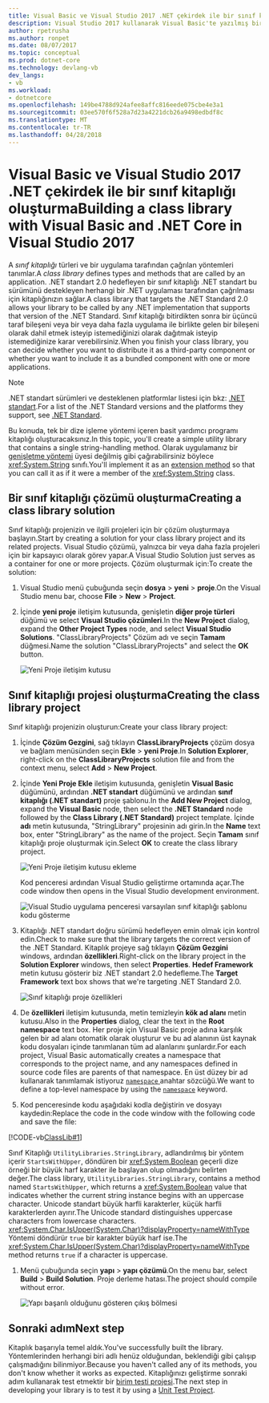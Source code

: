```yaml
---
title: Visual Basic ve Visual Studio 2017 .NET çekirdek ile bir sınıf kitaplığı oluşturma
description: Visual Studio 2017 kullanarak Visual Basic'te yazılmış bir sınıf kitaplığı oluşturmayı öğrenin
author: rpetrusha
ms.author: ronpet
ms.date: 08/07/2017
ms.topic: conceptual
ms.prod: dotnet-core
ms.technology: devlang-vb
dev_langs:
- vb
ms.workload:
- dotnetcore
ms.openlocfilehash: 149be4788d924afee8affc816eede075cbe4e3a1
ms.sourcegitcommit: 03ee570f6f528a7d23a4221dcb26a9498edbdf8c
ms.translationtype: MT
ms.contentlocale: tr-TR
ms.lasthandoff: 04/28/2018
---
```

# <a name="building-a-class-library-with-visual-basic-and-net-core-in-visual-studio-2017"></a><span data-ttu-id="4d4b0-103">Visual Basic ve Visual Studio 2017 .NET çekirdek ile bir sınıf kitaplığı oluşturma</span><span class="sxs-lookup"><span data-stu-id="4d4b0-103">Building a class library with Visual Basic and .NET Core in Visual Studio 2017</span></span>

<span data-ttu-id="4d4b0-104">A *sınıf kitaplığı* türleri ve bir uygulama tarafından çağrılan yöntemleri tanımlar.</span><span class="sxs-lookup"><span data-stu-id="4d4b0-104">A *class library* defines types and methods that are called by an application.</span></span> <span data-ttu-id="4d4b0-105">.NET standart 2.0 hedefleyen bir sınıf kitaplığı .NET standart bu sürümünü destekleyen herhangi bir .NET uygulaması tarafından çağrılması için kitaplığınızın sağlar.</span><span class="sxs-lookup"><span data-stu-id="4d4b0-105">A class library that targets the .NET Standard 2.0 allows your library to be called by any .NET implementation that supports that version of the .NET Standard.</span></span> <span data-ttu-id="4d4b0-106">Sınıf kitaplığı bitirdikten sonra bir üçüncü taraf bileşeni veya bir veya daha fazla uygulama ile birlikte gelen bir bileşeni olarak dahil etmek isteyip istemediğinizi olarak dağıtmak isteyip istemediğinize karar verebilirsiniz.</span><span class="sxs-lookup"><span data-stu-id="4d4b0-106">When you finish your class library, you can decide whether you want to distribute it as a third-party component or whether you want to include it as a bundled component with one or more applications.</span></span>

> [!NOTE]
> <span data-ttu-id="4d4b0-107">.NET standart sürümleri ve desteklenen platformlar listesi için bkz: [.NET standart](../../standard/net-standard.md).</span><span class="sxs-lookup"><span data-stu-id="4d4b0-107">For a list of the .NET Standard versions and the platforms they support, see [.NET Standard](../../standard/net-standard.md).</span></span>

<span data-ttu-id="4d4b0-108">Bu konuda, tek bir dize işleme yöntemi içeren basit yardımcı programı kitaplığı oluşturacaksınız.</span><span class="sxs-lookup"><span data-stu-id="4d4b0-108">In this topic, you'll create a simple utility library that contains a single string-handling method.</span></span> <span data-ttu-id="4d4b0-109">Olarak uygulamanız bir [genişletme yöntemi](../../visual-basic/programming-guide/language-features/procedures/extension-methods.md) üyesi değilmiş gibi çağırabilirsiniz böylece <xref:System.String> sınıfı.</span><span class="sxs-lookup"><span data-stu-id="4d4b0-109">You'll implement it as an [extension method](../../visual-basic/programming-guide/language-features/procedures/extension-methods.md) so that you can call it as if it were a member of the <xref:System.String> class.</span></span>

## <a name="creating-a-class-library-solution"></a><span data-ttu-id="4d4b0-110">Bir sınıf kitaplığı çözümü oluşturma</span><span class="sxs-lookup"><span data-stu-id="4d4b0-110">Creating a class library solution</span></span>

<span data-ttu-id="4d4b0-111">Sınıf kitaplığı projenizin ve ilgili projeleri için bir çözüm oluşturmaya başlayın.</span><span class="sxs-lookup"><span data-stu-id="4d4b0-111">Start by creating a solution for your class library project and its related projects.</span></span> <span data-ttu-id="4d4b0-112">Visual Studio çözümü, yalnızca bir veya daha fazla projeleri için bir kapsayıcı olarak görev yapar.</span><span class="sxs-lookup"><span data-stu-id="4d4b0-112">A Visual Studio Solution just serves as a container for one or more projects.</span></span> <span data-ttu-id="4d4b0-113">Çözüm oluşturmak için:</span><span class="sxs-lookup"><span data-stu-id="4d4b0-113">To create the solution:</span></span>

1. <span data-ttu-id="4d4b0-114">Visual Studio menü çubuğunda seçin **dosya** > **yeni** > **proje**.</span><span class="sxs-lookup"><span data-stu-id="4d4b0-114">On the Visual Studio menu bar, choose **File** > **New** > **Project**.</span></span>

1. <span data-ttu-id="4d4b0-115">İçinde **yeni proje** iletişim kutusunda, genişletin **diğer proje türleri** düğümü ve select **Visual Studio çözümleri**.</span><span class="sxs-lookup"><span data-stu-id="4d4b0-115">In the **New Project** dialog, expand the **Other Project Types** node, and select **Visual Studio Solutions**.</span></span> <span data-ttu-id="4d4b0-116">"ClassLibraryProjects" Çözüm adı ve seçin **Tamam** düğmesi.</span><span class="sxs-lookup"><span data-stu-id="4d4b0-116">Name the solution "ClassLibraryProjects" and select the **OK** button.</span></span>

   ![Yeni Proje iletişim kutusu](./media/library-with-visual-studio/newproject.png)

## <a name="creating-the-class-library-project"></a><span data-ttu-id="4d4b0-118">Sınıf kitaplığı projesi oluşturma</span><span class="sxs-lookup"><span data-stu-id="4d4b0-118">Creating the class library project</span></span>

<span data-ttu-id="4d4b0-119">Sınıf kitaplığı projenizin oluşturun:</span><span class="sxs-lookup"><span data-stu-id="4d4b0-119">Create your class library project:</span></span>

1. <span data-ttu-id="4d4b0-120">İçinde **Çözüm Gezgini**, sağ tıklayın **ClassLibraryProjects** çözüm dosya ve bağlam menüsünden seçin **Ekle** > **yeni Proje**.</span><span class="sxs-lookup"><span data-stu-id="4d4b0-120">In **Solution Explorer**, right-click on the **ClassLibraryProjects** solution file and from the context menu, select **Add** > **New Project**.</span></span>

1. <span data-ttu-id="4d4b0-121">İçinde **Yeni Proje Ekle** iletişim kutusunda, genişletin **Visual Basic** düğümünü, ardından **.NET standart** düğümünü ve ardından **sınıf kitaplığı (.NET standart)**  proje şablonu.</span><span class="sxs-lookup"><span data-stu-id="4d4b0-121">In the **Add New Project** dialog, expand the **Visual Basic** node, then select the **.NET Standard** node followed by the **Class Library (.NET Standard)** project template.</span></span> <span data-ttu-id="4d4b0-122">İçinde **adı** metin kutusunda, "StringLibrary" projesinin adı girin.</span><span class="sxs-lookup"><span data-stu-id="4d4b0-122">In the **Name** text box, enter "StringLibrary" as the name of the project.</span></span> <span data-ttu-id="4d4b0-123">Seçin **Tamam** sınıf kitaplığı proje oluşturmak için.</span><span class="sxs-lookup"><span data-stu-id="4d4b0-123">Select **OK** to create the class library project.</span></span>

   ![Yeni Proje iletişim kutusu ekleme](./media/vb-library-with-visual-studio/libproject.png)

   <span data-ttu-id="4d4b0-125">Kod penceresi ardından Visual Studio geliştirme ortamında açar.</span><span class="sxs-lookup"><span data-stu-id="4d4b0-125">The code window then opens in the Visual Studio development environment.</span></span> 
 
   ![Visual Studio uygulama penceresi varsayılan sınıf kitaplığı şablonu kodu gösterme](./media/vb-library-with-visual-studio/stringlibrary.png)

1. <span data-ttu-id="4d4b0-127">Kitaplığı .NET standart doğru sürümü hedefleyen emin olmak için kontrol edin.</span><span class="sxs-lookup"><span data-stu-id="4d4b0-127">Check to make sure that the library targets the correct version of the .NET Standard.</span></span> <span data-ttu-id="4d4b0-128">Kitaplık projeye sağ tıklayın **Çözüm Gezgini** windows, ardından **özellikleri**.</span><span class="sxs-lookup"><span data-stu-id="4d4b0-128">Right-click on the library project in the **Solution Explorer** windows, then select **Properties**.</span></span> <span data-ttu-id="4d4b0-129">**Hedef Framework** metin kutusu gösterir biz .NET standart 2.0 hedefleme.</span><span class="sxs-lookup"><span data-stu-id="4d4b0-129">The **Target Framework** text box shows that we're targeting .NET Standard 2.0.</span></span>

   ![Sınıf kitaplığı proje özellikleri](./media/library-with-visual-studio/properties.png)

1. <span data-ttu-id="4d4b0-131">De **özellikleri** iletişim kutusunda, metin temizleyin **kök ad alanı** metin kutusu.</span><span class="sxs-lookup"><span data-stu-id="4d4b0-131">Also in the **Properties** dialog, clear the text in the **Root namespace** text box.</span></span> <span data-ttu-id="4d4b0-132">Her proje için Visual Basic proje adına karşılık gelen bir ad alanı otomatik olarak oluşturur ve bu ad alanının üst kaynak kodu dosyaları içinde tanımlanan tüm ad alanlarını şunlardır.</span><span class="sxs-lookup"><span data-stu-id="4d4b0-132">For each project, Visual Basic automatically creates a namespace that corresponds to the project name, and any namespaces defined in source code files are parents of that namespace.</span></span> <span data-ttu-id="4d4b0-133">En üst düzey bir ad kullanarak tanımlamak istiyoruz [ `namespace` ](../../visual-basic/language-reference/statements/namespace-statement.md) anahtar sözcüğü.</span><span class="sxs-lookup"><span data-stu-id="4d4b0-133">We want to define a top-level namespace by using the [`namespace`](../../visual-basic/language-reference/statements/namespace-statement.md) keyword.</span></span>
  
1. <span data-ttu-id="4d4b0-134">Kod penceresinde kodu aşağıdaki kodla değiştirin ve dosyayı kaydedin:</span><span class="sxs-lookup"><span data-stu-id="4d4b0-134">Replace the code in the code window with the following code and save the file:</span></span>

  [!CODE-vb[ClassLib#1](../../../samples/snippets/core/tutorials/vb-library-with-visual-studio/stringlibrary.vb)]

   <span data-ttu-id="4d4b0-135">Sınıf Kitaplığı `UtilityLibraries.StringLibrary`, adlandırılmış bir yöntem içerir `StartsWithUpper`, döndüren bir <xref:System.Boolean> geçerli dize örneği bir büyük harf karakter ile başlayan olup olmadığını belirten değer.</span><span class="sxs-lookup"><span data-stu-id="4d4b0-135">The class library, `UtilityLibraries.StringLibrary`, contains a method named `StartsWithUpper`, which returns a <xref:System.Boolean> value that indicates whether the current string instance begins with an uppercase character.</span></span> <span data-ttu-id="4d4b0-136">Unicode standart büyük harfli karakterler, küçük harfli karakterlerden ayırır.</span><span class="sxs-lookup"><span data-stu-id="4d4b0-136">The Unicode standard distinguishes uppercase characters from lowercase characters.</span></span> <span data-ttu-id="4d4b0-137"><xref:System.Char.IsUpper(System.Char)?displayProperty=nameWithType> Yöntemi döndürür `true` bir karakter büyük harf ise.</span><span class="sxs-lookup"><span data-stu-id="4d4b0-137">The <xref:System.Char.IsUpper(System.Char)?displayProperty=nameWithType> method returns `true` if a character is uppercase.</span></span>

1. <span data-ttu-id="4d4b0-138">Menü çubuğunda seçin **yapı** > **yapı çözümü**.</span><span class="sxs-lookup"><span data-stu-id="4d4b0-138">On the menu bar, select **Build** > **Build Solution**.</span></span> <span data-ttu-id="4d4b0-139">Proje derleme hatası.</span><span class="sxs-lookup"><span data-stu-id="4d4b0-139">The project should compile without error.</span></span>

   ![Yapı başarılı olduğunu gösteren çıkış bölmesi](./media/library-with-visual-studio/buildsucceeds.png)



## <a name="next-step"></a><span data-ttu-id="4d4b0-141">Sonraki adım</span><span class="sxs-lookup"><span data-stu-id="4d4b0-141">Next step</span></span>

<span data-ttu-id="4d4b0-142">Kitaplık başarıyla temel aldık.</span><span class="sxs-lookup"><span data-stu-id="4d4b0-142">You've successfully built the library.</span></span> <span data-ttu-id="4d4b0-143">Yöntemlerinden herhangi biri adlı henüz olduğundan, beklendiği gibi çalışıp çalışmadığını bilinmiyor.</span><span class="sxs-lookup"><span data-stu-id="4d4b0-143">Because you haven't called any of its methods, you don't know whether it works as expected.</span></span> <span data-ttu-id="4d4b0-144">Kitaplığınızı geliştirme sonraki adım kullanarak test etmektir bir [birim testi projesi](testing-library-with-visual-studio.md).</span><span class="sxs-lookup"><span data-stu-id="4d4b0-144">The next step in developing your library is to test it by using a [Unit Test Project](testing-library-with-visual-studio.md).</span></span>
